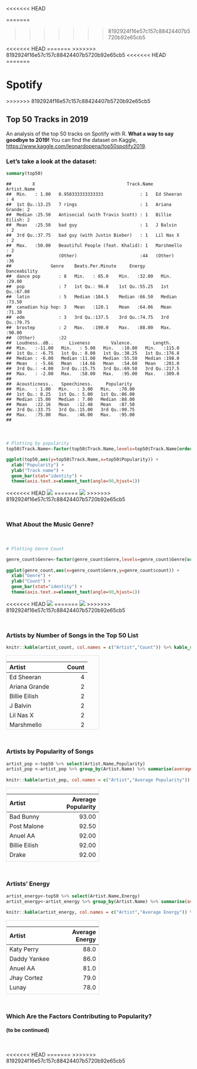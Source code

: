 <<<<<<< HEAD
<!DOCTYPE html PUBLIC "-//W3C//DTD XHTML 1.0 Transitional//EN" "http://www.w3.org/TR/xhtml1/DTD/xhtml1-transitional.dtd">
<html xmlns="http://www.w3.org/1999/xhtml">
=======

>>>>>>> 8192924f16e57c157c88424407b5720b92e65cb5
<head>
  <meta http-equiv="Content-Type" content="text/html; charset=utf-8" />
  <meta http-equiv="Content-Style-Type" content="text/css" />
  <meta name="generator" content="pandoc" />
<<<<<<< HEAD
  <title>index.utf8</title>
=======
  <title>Spotify</title>
>>>>>>> 8192924f16e57c157c88424407b5720b92e65cb5
  <style type="text/css">
      code{white-space: pre-wrap;}
      span.smallcaps{font-variant: small-caps;}
      span.underline{text-decoration: underline;}
      div.column{display: inline-block; vertical-align: top; width: 50%;}
  </style>
  <style type="text/css">
a.sourceLine { display: inline-block; line-height: 1.25; }
a.sourceLine { pointer-events: none; color: inherit; text-decoration: inherit; }
a.sourceLine:empty { height: 1.2em; }
.sourceCode { overflow: visible; }
code.sourceCode { white-space: pre; position: relative; }
div.sourceCode { margin: 1em 0; }
pre.sourceCode { margin: 0; }
@media screen {
div.sourceCode { overflow: auto; }
}
@media print {
code.sourceCode { white-space: pre-wrap; }
a.sourceLine { text-indent: -1em; padding-left: 1em; }
}
pre.numberSource a.sourceLine
  { position: relative; left: -4em; }
pre.numberSource a.sourceLine::before
  { content: attr(title);
    position: relative; left: -1em; text-align: right; vertical-align: baseline;
    border: none; pointer-events: all; display: inline-block;
    -webkit-touch-callout: none; -webkit-user-select: none;
    -khtml-user-select: none; -moz-user-select: none;
    -ms-user-select: none; user-select: none;
    padding: 0 4px; width: 4em;
    color: #aaaaaa;
  }
pre.numberSource { margin-left: 3em; border-left: 1px solid #aaaaaa;  padding-left: 4px; }
div.sourceCode
  {  }
@media screen {
a.sourceLine::before { text-decoration: underline; }
}
code span.al { color: #ff0000; font-weight: bold; } /* Alert */
code span.an { color: #60a0b0; font-weight: bold; font-style: italic; } /* Annotation */
code span.at { color: #7d9029; } /* Attribute */
code span.bn { color: #40a070; } /* BaseN */
code span.bu { } /* BuiltIn */
code span.cf { color: #007020; font-weight: bold; } /* ControlFlow */
code span.ch { color: #4070a0; } /* Char */
code span.cn { color: #880000; } /* Constant */
code span.co { color: #60a0b0; font-style: italic; } /* Comment */
code span.cv { color: #60a0b0; font-weight: bold; font-style: italic; } /* CommentVar */
code span.do { color: #ba2121; font-style: italic; } /* Documentation */
code span.dt { color: #902000; } /* DataType */
code span.dv { color: #40a070; } /* DecVal */
code span.er { color: #ff0000; font-weight: bold; } /* Error */
code span.ex { } /* Extension */
code span.fl { color: #40a070; } /* Float */
code span.fu { color: #06287e; } /* Function */
code span.im { } /* Import */
code span.in { color: #60a0b0; font-weight: bold; font-style: italic; } /* Information */
code span.kw { color: #007020; font-weight: bold; } /* Keyword */
code span.op { color: #666666; } /* Operator */
code span.ot { color: #007020; } /* Other */
code span.pp { color: #bc7a00; } /* Preprocessor */
code span.sc { color: #4070a0; } /* SpecialChar */
code span.ss { color: #bb6688; } /* SpecialString */
code span.st { color: #4070a0; } /* String */
code span.va { color: #19177c; } /* Variable */
code span.vs { color: #4070a0; } /* VerbatimString */
code span.wa { color: #60a0b0; font-weight: bold; font-style: italic; } /* Warning */
  </style>
</head>
<body>
<<<<<<< HEAD
=======
<div id="header">
<h1 class="title">Spotify</h1>
</div>
>>>>>>> 8192924f16e57c157c88424407b5720b92e65cb5
<h2 id="top-50-tracks-in-2019">Top 50 Tracks in 2019</h2>
<p>An analysis of the top 50 tracks on Spotify with R. <strong>What a way to say goodbye to 2019!</strong> You can find the dataset on Kaggle, <a href="https://www.kaggle.com/leonardopena/top50spotify2019" class="uri">https://www.kaggle.com/leonardopena/top50spotify2019</a>.</p>
<h3 id="lets-take-a-look-at-the-dataset">Let’s take a look at the dataset:</h3>
<div class="sourceCode" id="cb1"><pre class="sourceCode r"><code class="sourceCode r"><a class="sourceLine" id="cb1-1" title="1"><span class="kw">summary</span>(top50)</a></code></pre></div>
<pre><code>##        X                                   Track.Name        Artist.Name
##  Min.   : 1.00   0.958333333333333              : 1   Ed Sheeran   : 4  
##  1st Qu.:13.25   7 rings                        : 1   Ariana Grande: 2  
##  Median :25.50   Antisocial (with Travis Scott) : 1   Billie Eilish: 2  
##  Mean   :25.50   bad guy                        : 1   J Balvin     : 2  
##  3rd Qu.:37.75   bad guy (with Justin Bieber)   : 1   Lil Nas X    : 2  
##  Max.   :50.00   Beautiful People (feat. Khalid): 1   Marshmello   : 2  
##                  (Other)                        :44   (Other)      :36  
##               Genre    Beats.Per.Minute     Energy       Danceability  
##  dance pop       : 8   Min.   : 85.0    Min.   :32.00   Min.   :29.00  
##  pop             : 7   1st Qu.: 96.0    1st Qu.:55.25   1st Qu.:67.00  
##  latin           : 5   Median :104.5    Median :66.50   Median :73.50  
##  canadian hip hop: 3   Mean   :120.1    Mean   :64.06   Mean   :71.38  
##  edm             : 3   3rd Qu.:137.5    3rd Qu.:74.75   3rd Qu.:79.75  
##  brostep         : 2   Max.   :190.0    Max.   :88.00   Max.   :90.00  
##  (Other)         :22                                                   
##  Loudness..dB..      Liveness        Valence.        Length.     
##  Min.   :-11.00   Min.   : 5.00   Min.   :10.00   Min.   :115.0  
##  1st Qu.: -6.75   1st Qu.: 8.00   1st Qu.:38.25   1st Qu.:176.8  
##  Median : -6.00   Median :11.00   Median :55.50   Median :198.0  
##  Mean   : -5.66   Mean   :14.66   Mean   :54.60   Mean   :201.0  
##  3rd Qu.: -4.00   3rd Qu.:15.75   3rd Qu.:69.50   3rd Qu.:217.5  
##  Max.   : -2.00   Max.   :58.00   Max.   :95.00   Max.   :309.0  
##                                                                  
##  Acousticness..   Speechiness.     Popularity   
##  Min.   : 1.00   Min.   : 3.00   Min.   :70.00  
##  1st Qu.: 8.25   1st Qu.: 5.00   1st Qu.:86.00  
##  Median :15.00   Median : 7.00   Median :88.00  
##  Mean   :22.16   Mean   :12.48   Mean   :87.50  
##  3rd Qu.:33.75   3rd Qu.:15.00   3rd Qu.:90.75  
##  Max.   :75.00   Max.   :46.00   Max.   :95.00  
## </code></pre>
<div style="margin-bottom:50px;">

</div>
<div class="sourceCode" id="cb3"><pre class="sourceCode r"><code class="sourceCode r"><a class="sourceLine" id="cb3-1" title="1"><span class="co"># Plotting by popularity</span></a>
<a class="sourceLine" id="cb3-2" title="2">top50<span class="op">$</span>Track.Name&lt;-<span class="kw">factor</span>(top50<span class="op">$</span>Track.Name,<span class="dt">levels=</span>top50<span class="op">$</span>Track.Name[<span class="kw">order</span>(top50<span class="op">$</span>Popularity)])</a>
<a class="sourceLine" id="cb3-3" title="3"></a>
<a class="sourceLine" id="cb3-4" title="4"><span class="kw">ggplot</span>(top50,<span class="kw">aes</span>(<span class="dt">y=</span>top50<span class="op">$</span>Track.Name,<span class="dt">x=</span>top50<span class="op">$</span>Popularity)) <span class="op">+</span><span class="st"> </span></a>
<a class="sourceLine" id="cb3-5" title="5"><span class="st">  </span><span class="kw">xlab</span>(<span class="st">&quot;Popularity&quot;</span>) <span class="op">+</span><span class="st"> </span></a>
<a class="sourceLine" id="cb3-6" title="6"><span class="st">  </span><span class="kw">ylab</span>(<span class="st">&quot;Track name&quot;</span>) <span class="op">+</span><span class="st"> </span></a>
<a class="sourceLine" id="cb3-7" title="7"><span class="st">  </span><span class="kw">geom_bar</span>(<span class="dt">stat=</span><span class="st">&quot;identity&quot;</span>) <span class="op">+</span></a>
<a class="sourceLine" id="cb3-8" title="8"><span class="st">  </span><span class="kw">theme</span>(<span class="dt">axis.text.x=</span><span class="kw">element_text</span>(<span class="dt">angle=</span><span class="dv">90</span>,<span class="dt">hjust=</span><span class="dv">1</span>))</a></code></pre></div>
<<<<<<< HEAD
<img src="index_files/figure-html/popularity_plot-1.png" /><!-- -->
=======
<img src="spotify_files/figure-html/popularity_plot-1.png" /><!-- -->
>>>>>>> 8192924f16e57c157c88424407b5720b92e65cb5
<div style="margin-bottom:50px;">

</div>
<h3 id="what-about-the-music-genre">What About the Music Genre?</h3>
<div style="margin-bottom:50px;">

</div>
<div class="sourceCode" id="cb4"><pre class="sourceCode r"><code class="sourceCode r"><a class="sourceLine" id="cb4-1" title="1"><span class="co"># Plotting Genre Count</span></a>
<a class="sourceLine" id="cb4-2" title="2"></a>
<a class="sourceLine" id="cb4-3" title="3">genre_count<span class="op">$</span>Genre&lt;-<span class="kw">factor</span>(genre_count<span class="op">$</span>Genre,<span class="dt">levels=</span>genre_count<span class="op">$</span>Genre[<span class="kw">order</span>(genre_count<span class="op">$</span>count)])</a>
<a class="sourceLine" id="cb4-4" title="4"></a>
<a class="sourceLine" id="cb4-5" title="5"><span class="kw">ggplot</span>(genre_count,<span class="kw">aes</span>(<span class="dt">x=</span>genre_count<span class="op">$</span>Genre,<span class="dt">y=</span>genre_count<span class="op">$</span>count)) <span class="op">+</span><span class="st"> </span></a>
<a class="sourceLine" id="cb4-6" title="6"><span class="st">  </span><span class="kw">xlab</span>(<span class="st">&quot;Genre&quot;</span>) <span class="op">+</span><span class="st"> </span></a>
<a class="sourceLine" id="cb4-7" title="7"><span class="st">  </span><span class="kw">ylab</span>(<span class="st">&quot;Count&quot;</span>) <span class="op">+</span><span class="st"> </span></a>
<a class="sourceLine" id="cb4-8" title="8"><span class="st">  </span><span class="kw">geom_bar</span>(<span class="dt">stat=</span><span class="st">&quot;identity&quot;</span>) <span class="op">+</span></a>
<a class="sourceLine" id="cb4-9" title="9"><span class="st">  </span><span class="kw">theme</span>(<span class="dt">axis.text.x=</span><span class="kw">element_text</span>(<span class="dt">angle=</span><span class="dv">90</span>,<span class="dt">hjust=</span><span class="dv">1</span>))</a></code></pre></div>
<<<<<<< HEAD
<img src="index_files/figure-html/genre_plot-1.png" /><!-- -->
=======
<img src="spotify_files/figure-html/genre_plot-1.png" /><!-- -->
>>>>>>> 8192924f16e57c157c88424407b5720b92e65cb5
<div style="margin-bottom:50px;">

</div>
<h3 id="artists-by-number-of-songs-in-the-top-50-list">Artists by Number of Songs in the Top 50 List</h3>
<div class="sourceCode" id="cb5"><pre class="sourceCode r"><code class="sourceCode r"><a class="sourceLine" id="cb5-1" title="1">knitr<span class="op">::</span><span class="kw">kable</span>(artist_count, <span class="dt">col.names =</span> <span class="kw">c</span>(<span class="st">&quot;Artist&quot;</span>,<span class="st">&quot;Count&quot;</span>)) <span class="op">%&gt;%</span><span class="st"> </span><span class="kw">kable_styling</span>() <span class="op">%&gt;%</span><span class="st"> </span><span class="kw">scroll_box</span>(<span class="dt">width=</span><span class="st">&quot;50%&quot;</span>,<span class="dt">height=</span><span class="st">&quot;200px&quot;</span>)</a></code></pre></div>
<div style="border: 1px solid #ddd; padding: 0px; overflow-y: scroll; height:200px; overflow-x: scroll; width:50%; ">
<table class="table" style="margin-left: auto; margin-right: auto;">
<thead>
<tr>
<th style="text-align:left;position: sticky; top:0; background-color: #FFFFFF;">
Artist
</th>
<th style="text-align:right;position: sticky; top:0; background-color: #FFFFFF;">
Count
</th>
</tr>
</thead>
<tbody>
<tr>
<td style="text-align:left;">
Ed Sheeran
</td>
<td style="text-align:right;">
4
</td>
</tr>
<tr>
<td style="text-align:left;">
Ariana Grande
</td>
<td style="text-align:right;">
2
</td>
</tr>
<tr>
<td style="text-align:left;">
Billie Eilish
</td>
<td style="text-align:right;">
2
</td>
</tr>
<tr>
<td style="text-align:left;">
J Balvin
</td>
<td style="text-align:right;">
2
</td>
</tr>
<tr>
<td style="text-align:left;">
Lil Nas X
</td>
<td style="text-align:right;">
2
</td>
</tr>
<tr>
<td style="text-align:left;">
Marshmello
</td>
<td style="text-align:right;">
2
</td>
</tr>
<tr>
<td style="text-align:left;">
Post Malone
</td>
<td style="text-align:right;">
2
</td>
</tr>
<tr>
<td style="text-align:left;">
Sech
</td>
<td style="text-align:right;">
2
</td>
</tr>
<tr>
<td style="text-align:left;">
Shawn Mendes
</td>
<td style="text-align:right;">
2
</td>
</tr>
<tr>
<td style="text-align:left;">
The Chainsmokers
</td>
<td style="text-align:right;">
2
</td>
</tr>
<tr>
<td style="text-align:left;">
Ali Gatie
</td>
<td style="text-align:right;">
1
</td>
</tr>
<tr>
<td style="text-align:left;">
Anuel AA
</td>
<td style="text-align:right;">
1
</td>
</tr>
<tr>
<td style="text-align:left;">
Bad Bunny
</td>
<td style="text-align:right;">
1
</td>
</tr>
<tr>
<td style="text-align:left;">
Chris Brown
</td>
<td style="text-align:right;">
1
</td>
</tr>
<tr>
<td style="text-align:left;">
Daddy Yankee
</td>
<td style="text-align:right;">
1
</td>
</tr>
<tr>
<td style="text-align:left;">
DJ Snake
</td>
<td style="text-align:right;">
1
</td>
</tr>
<tr>
<td style="text-align:left;">
Drake
</td>
<td style="text-align:right;">
1
</td>
</tr>
<tr>
<td style="text-align:left;">
Jhay Cortez
</td>
<td style="text-align:right;">
1
</td>
</tr>
<tr>
<td style="text-align:left;">
Jonas Brothers
</td>
<td style="text-align:right;">
1
</td>
</tr>
<tr>
<td style="text-align:left;">
Katy Perry
</td>
<td style="text-align:right;">
1
</td>
</tr>
<tr>
<td style="text-align:left;">
Khalid
</td>
<td style="text-align:right;">
1
</td>
</tr>
<tr>
<td style="text-align:left;">
Kygo
</td>
<td style="text-align:right;">
1
</td>
</tr>
<tr>
<td style="text-align:left;">
Lady Gaga
</td>
<td style="text-align:right;">
1
</td>
</tr>
<tr>
<td style="text-align:left;">
Lauv
</td>
<td style="text-align:right;">
1
</td>
</tr>
<tr>
<td style="text-align:left;">
Lewis Capaldi
</td>
<td style="text-align:right;">
1
</td>
</tr>
<tr>
<td style="text-align:left;">
Lil Tecca
</td>
<td style="text-align:right;">
1
</td>
</tr>
<tr>
<td style="text-align:left;">
Lizzo
</td>
<td style="text-align:right;">
1
</td>
</tr>
<tr>
<td style="text-align:left;">
Lunay
</td>
<td style="text-align:right;">
1
</td>
</tr>
<tr>
<td style="text-align:left;">
Maluma
</td>
<td style="text-align:right;">
1
</td>
</tr>
<tr>
<td style="text-align:left;">
Martin Garrix
</td>
<td style="text-align:right;">
1
</td>
</tr>
<tr>
<td style="text-align:left;">
MEDUZA
</td>
<td style="text-align:right;">
1
</td>
</tr>
<tr>
<td style="text-align:left;">
Nicky Jam
</td>
<td style="text-align:right;">
1
</td>
</tr>
<tr>
<td style="text-align:left;">
ROSALΝA
</td>
<td style="text-align:right;">
1
</td>
</tr>
<tr>
<td style="text-align:left;">
Sam Smith
</td>
<td style="text-align:right;">
1
</td>
</tr>
<tr>
<td style="text-align:left;">
Taylor Swift
</td>
<td style="text-align:right;">
1
</td>
</tr>
<tr>
<td style="text-align:left;">
Tones and I
</td>
<td style="text-align:right;">
1
</td>
</tr>
<tr>
<td style="text-align:left;">
Y2K
</td>
<td style="text-align:right;">
1
</td>
</tr>
<tr>
<td style="text-align:left;">
Young Thug
</td>
<td style="text-align:right;">
1
</td>
</tr>
</tbody>
</table>
</div>
<div style="margin-bottom:50px;">

</div>
<h3 id="artists-by-popularity-of-songs">Artists by Popularity of Songs</h3>
<div class="sourceCode" id="cb6"><pre class="sourceCode r"><code class="sourceCode r"><a class="sourceLine" id="cb6-1" title="1">artist_pop &lt;-top50 <span class="op">%&gt;%</span><span class="st"> </span><span class="kw">select</span>(Artist.Name,Popularity)</a>
<a class="sourceLine" id="cb6-2" title="2">artist_pop &lt;-artist_pop <span class="op">%&gt;%</span><span class="st"> </span><span class="kw">group_by</span>(Artist.Name) <span class="op">%&gt;%</span><span class="st"> </span><span class="kw">summarise</span>(<span class="dt">average_pop=</span><span class="kw">mean</span>(Popularity)) <span class="op">%&gt;%</span><span class="st"> </span><span class="kw">arrange</span>(<span class="kw">desc</span>(average_pop))</a>
<a class="sourceLine" id="cb6-3" title="3"></a>
<a class="sourceLine" id="cb6-4" title="4">knitr<span class="op">::</span><span class="kw">kable</span>(artist_pop, <span class="dt">col.names =</span> <span class="kw">c</span>(<span class="st">&quot;Artist&quot;</span>,<span class="st">&quot;Average Popularity&quot;</span>)) <span class="op">%&gt;%</span><span class="st"> </span><span class="kw">kable_styling</span>() <span class="op">%&gt;%</span><span class="st"> </span><span class="kw">scroll_box</span>(<span class="dt">width=</span><span class="st">&quot;50%&quot;</span>,<span class="dt">height=</span><span class="st">&quot;200px&quot;</span>)</a></code></pre></div>
<div style="border: 1px solid #ddd; padding: 0px; overflow-y: scroll; height:200px; overflow-x: scroll; width:50%; ">
<table class="table" style="margin-left: auto; margin-right: auto;">
<thead>
<tr>
<th style="text-align:left;position: sticky; top:0; background-color: #FFFFFF;">
Artist
</th>
<th style="text-align:right;position: sticky; top:0; background-color: #FFFFFF;">
Average Popularity
</th>
</tr>
</thead>
<tbody>
<tr>
<td style="text-align:left;">
Bad Bunny
</td>
<td style="text-align:right;">
93.00
</td>
</tr>
<tr>
<td style="text-align:left;">
Post Malone
</td>
<td style="text-align:right;">
92.50
</td>
</tr>
<tr>
<td style="text-align:left;">
Anuel AA
</td>
<td style="text-align:right;">
92.00
</td>
</tr>
<tr>
<td style="text-align:left;">
Billie Eilish
</td>
<td style="text-align:right;">
92.00
</td>
</tr>
<tr>
<td style="text-align:left;">
Drake
</td>
<td style="text-align:right;">
92.00
</td>
</tr>
<tr>
<td style="text-align:left;">
Lil Tecca
</td>
<td style="text-align:right;">
92.00
</td>
</tr>
<tr>
<td style="text-align:left;">
Daddy Yankee
</td>
<td style="text-align:right;">
91.00
</td>
</tr>
<tr>
<td style="text-align:left;">
Lizzo
</td>
<td style="text-align:right;">
91.00
</td>
</tr>
<tr>
<td style="text-align:left;">
Lunay
</td>
<td style="text-align:right;">
91.00
</td>
</tr>
<tr>
<td style="text-align:left;">
MEDUZA
</td>
<td style="text-align:right;">
91.00
</td>
</tr>
<tr>
<td style="text-align:left;">
Sam Smith
</td>
<td style="text-align:right;">
90.00
</td>
</tr>
<tr>
<td style="text-align:left;">
Taylor Swift
</td>
<td style="text-align:right;">
90.00
</td>
</tr>
<tr>
<td style="text-align:left;">
J Balvin
</td>
<td style="text-align:right;">
89.50
</td>
</tr>
<tr>
<td style="text-align:left;">
Ali Gatie
</td>
<td style="text-align:right;">
89.00
</td>
</tr>
<tr>
<td style="text-align:left;">
Katy Perry
</td>
<td style="text-align:right;">
89.00
</td>
</tr>
<tr>
<td style="text-align:left;">
Lil Nas X
</td>
<td style="text-align:right;">
89.00
</td>
</tr>
<tr>
<td style="text-align:left;">
Maluma
</td>
<td style="text-align:right;">
89.00
</td>
</tr>
<tr>
<td style="text-align:left;">
Martin Garrix
</td>
<td style="text-align:right;">
89.00
</td>
</tr>
<tr>
<td style="text-align:left;">
Sech
</td>
<td style="text-align:right;">
89.00
</td>
</tr>
<tr>
<td style="text-align:left;">
Young Thug
</td>
<td style="text-align:right;">
89.00
</td>
</tr>
<tr>
<td style="text-align:left;">
Kygo
</td>
<td style="text-align:right;">
88.00
</td>
</tr>
<tr>
<td style="text-align:left;">
Lewis Capaldi
</td>
<td style="text-align:right;">
88.00
</td>
</tr>
<tr>
<td style="text-align:left;">
Marshmello
</td>
<td style="text-align:right;">
88.00
</td>
</tr>
<tr>
<td style="text-align:left;">
Nicky Jam
</td>
<td style="text-align:right;">
88.00
</td>
</tr>
<tr>
<td style="text-align:left;">
ROSALΝA
</td>
<td style="text-align:right;">
88.00
</td>
</tr>
<tr>
<td style="text-align:left;">
Y2K
</td>
<td style="text-align:right;">
88.00
</td>
</tr>
<tr>
<td style="text-align:left;">
Ariana Grande
</td>
<td style="text-align:right;">
87.00
</td>
</tr>
<tr>
<td style="text-align:left;">
Lady Gaga
</td>
<td style="text-align:right;">
87.00
</td>
</tr>
<tr>
<td style="text-align:left;">
DJ Snake
</td>
<td style="text-align:right;">
86.00
</td>
</tr>
<tr>
<td style="text-align:left;">
The Chainsmokers
</td>
<td style="text-align:right;">
86.00
</td>
</tr>
<tr>
<td style="text-align:left;">
Ed Sheeran
</td>
<td style="text-align:right;">
84.75
</td>
</tr>
<tr>
<td style="text-align:left;">
Khalid
</td>
<td style="text-align:right;">
84.00
</td>
</tr>
<tr>
<td style="text-align:left;">
Jhay Cortez
</td>
<td style="text-align:right;">
83.00
</td>
</tr>
<tr>
<td style="text-align:left;">
Tones and I
</td>
<td style="text-align:right;">
83.00
</td>
</tr>
<tr>
<td style="text-align:left;">
Chris Brown
</td>
<td style="text-align:right;">
82.00
</td>
</tr>
<tr>
<td style="text-align:left;">
Jonas Brothers
</td>
<td style="text-align:right;">
80.00
</td>
</tr>
<tr>
<td style="text-align:left;">
Lauv
</td>
<td style="text-align:right;">
78.00
</td>
</tr>
<tr>
<td style="text-align:left;">
Shawn Mendes
</td>
<td style="text-align:right;">
74.50
</td>
</tr>
</tbody>
</table>
</div>
<div style="margin-bottom:50px;">

</div>
<h3 id="artists-energy">Artists’ Energy</h3>
<div class="sourceCode" id="cb7"><pre class="sourceCode r"><code class="sourceCode r"><a class="sourceLine" id="cb7-1" title="1">artist_energy&lt;-top50 <span class="op">%&gt;%</span><span class="st"> </span><span class="kw">select</span>(Artist.Name,Energy)</a>
<a class="sourceLine" id="cb7-2" title="2">artist_energy&lt;-artist_energy <span class="op">%&gt;%</span><span class="st"> </span><span class="kw">group_by</span>(Artist.Name) <span class="op">%&gt;%</span><span class="st"> </span><span class="kw">summarise</span>(<span class="dt">average_energy=</span><span class="kw">mean</span>(Energy)) <span class="op">%&gt;%</span><span class="st"> </span><span class="kw">arrange</span>(<span class="kw">desc</span>(average_energy))</a>
<a class="sourceLine" id="cb7-3" title="3"></a>
<a class="sourceLine" id="cb7-4" title="4">knitr<span class="op">::</span><span class="kw">kable</span>(artist_energy, <span class="dt">col.names =</span> <span class="kw">c</span>(<span class="st">&quot;Artist&quot;</span>,<span class="st">&quot;Average Energy&quot;</span>)) <span class="op">%&gt;%</span><span class="st"> </span><span class="kw">kable_styling</span>() <span class="op">%&gt;%</span><span class="st"> </span><span class="kw">scroll_box</span>(<span class="dt">width=</span><span class="st">&quot;50%&quot;</span>,<span class="dt">height=</span><span class="st">&quot;200px&quot;</span>)</a></code></pre></div>
<div style="border: 1px solid #ddd; padding: 0px; overflow-y: scroll; height:200px; overflow-x: scroll; width:50%; ">
<table class="table" style="margin-left: auto; margin-right: auto;">
<thead>
<tr>
<th style="text-align:left;position: sticky; top:0; background-color: #FFFFFF;">
Artist
</th>
<th style="text-align:right;position: sticky; top:0; background-color: #FFFFFF;">
Average Energy
</th>
</tr>
</thead>
<tbody>
<tr>
<td style="text-align:left;">
Katy Perry
</td>
<td style="text-align:right;">
88.0
</td>
</tr>
<tr>
<td style="text-align:left;">
Daddy Yankee
</td>
<td style="text-align:right;">
86.0
</td>
</tr>
<tr>
<td style="text-align:left;">
Anuel AA
</td>
<td style="text-align:right;">
81.0
</td>
</tr>
<tr>
<td style="text-align:left;">
Jhay Cortez
</td>
<td style="text-align:right;">
79.0
</td>
</tr>
<tr>
<td style="text-align:left;">
Lunay
</td>
<td style="text-align:right;">
78.0
</td>
</tr>
<tr>
<td style="text-align:left;">
Nicky Jam
</td>
<td style="text-align:right;">
75.0
</td>
</tr>
<tr>
<td style="text-align:left;">
Sech
</td>
<td style="text-align:right;">
74.5
</td>
</tr>
<tr>
<td style="text-align:left;">
MEDUZA
</td>
<td style="text-align:right;">
74.0
</td>
</tr>
<tr>
<td style="text-align:left;">
Ed Sheeran
</td>
<td style="text-align:right;">
73.5
</td>
</tr>
<tr>
<td style="text-align:left;">
Jonas Brothers
</td>
<td style="text-align:right;">
73.0
</td>
</tr>
<tr>
<td style="text-align:left;">
J Balvin
</td>
<td style="text-align:right;">
72.0
</td>
</tr>
<tr>
<td style="text-align:left;">
Martin Garrix
</td>
<td style="text-align:right;">
72.0
</td>
</tr>
<tr>
<td style="text-align:left;">
DJ Snake
</td>
<td style="text-align:right;">
71.0
</td>
</tr>
<tr>
<td style="text-align:left;">
Maluma
</td>
<td style="text-align:right;">
71.0
</td>
</tr>
<tr>
<td style="text-align:left;">
Marshmello
</td>
<td style="text-align:right;">
70.5
</td>
</tr>
<tr>
<td style="text-align:left;">
ROSALΝA
</td>
<td style="text-align:right;">
69.0
</td>
</tr>
<tr>
<td style="text-align:left;">
Shawn Mendes
</td>
<td style="text-align:right;">
68.5
</td>
</tr>
<tr>
<td style="text-align:left;">
Kygo
</td>
<td style="text-align:right;">
68.0
</td>
</tr>
<tr>
<td style="text-align:left;">
Sam Smith
</td>
<td style="text-align:right;">
68.0
</td>
</tr>
<tr>
<td style="text-align:left;">
Taylor Swift
</td>
<td style="text-align:right;">
68.0
</td>
</tr>
<tr>
<td style="text-align:left;">
Lil Tecca
</td>
<td style="text-align:right;">
64.0
</td>
</tr>
<tr>
<td style="text-align:left;">
Bad Bunny
</td>
<td style="text-align:right;">
62.0
</td>
</tr>
<tr>
<td style="text-align:left;">
Lizzo
</td>
<td style="text-align:right;">
62.0
</td>
</tr>
<tr>
<td style="text-align:left;">
Lil Nas X
</td>
<td style="text-align:right;">
60.5
</td>
</tr>
<tr>
<td style="text-align:left;">
The Chainsmokers
</td>
<td style="text-align:right;">
60.5
</td>
</tr>
<tr>
<td style="text-align:left;">
Tones and I
</td>
<td style="text-align:right;">
59.0
</td>
</tr>
<tr>
<td style="text-align:left;">
Young Thug
</td>
<td style="text-align:right;">
59.0
</td>
</tr>
<tr>
<td style="text-align:left;">
Post Malone
</td>
<td style="text-align:right;">
56.5
</td>
</tr>
<tr>
<td style="text-align:left;">
Ariana Grande
</td>
<td style="text-align:right;">
56.0
</td>
</tr>
<tr>
<td style="text-align:left;">
Lauv
</td>
<td style="text-align:right;">
56.0
</td>
</tr>
<tr>
<td style="text-align:left;">
Drake
</td>
<td style="text-align:right;">
50.0
</td>
</tr>
<tr>
<td style="text-align:left;">
Ali Gatie
</td>
<td style="text-align:right;">
46.0
</td>
</tr>
<tr>
<td style="text-align:left;">
Chris Brown
</td>
<td style="text-align:right;">
45.0
</td>
</tr>
<tr>
<td style="text-align:left;">
Billie Eilish
</td>
<td style="text-align:right;">
44.0
</td>
</tr>
<tr>
<td style="text-align:left;">
Lewis Capaldi
</td>
<td style="text-align:right;">
41.0
</td>
</tr>
<tr>
<td style="text-align:left;">
Khalid
</td>
<td style="text-align:right;">
40.0
</td>
</tr>
<tr>
<td style="text-align:left;">
Lady Gaga
</td>
<td style="text-align:right;">
39.0
</td>
</tr>
<tr>
<td style="text-align:left;">
Y2K
</td>
<td style="text-align:right;">
39.0
</td>
</tr>
</tbody>
</table>
</div>
<div style="margin-bottom:50px;">

</div>
<h3 id="which-are-the-factors-contributing-to-popularity">Which Are the Factors Contributing to Popularity?</h3>
<h4 id="to-be-continued">(to be continued)</h4>
<div style="margin-bottom:50px;">

</div>
</body>
<<<<<<< HEAD
</html>
=======
>>>>>>> 8192924f16e57c157c88424407b5720b92e65cb5
